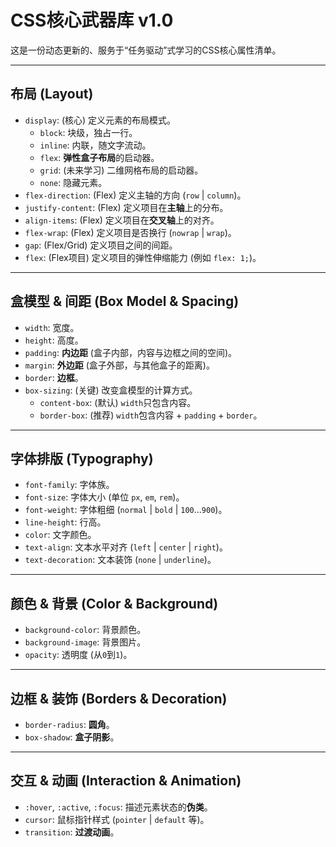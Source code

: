 # CSS核心武器库 v1.0

这是一份动态更新的、服务于“任务驱动”式学习的CSS核心属性清单。

---
## 布局 (Layout)
* `display`: (核心) 定义元素的布局模式。
  * `block`: 块级，独占一行。
  * `inline`: 内联，随文字流动。
  * `flex`: **弹性盒子布局**的启动器。
  * `grid`: (未来学习) 二维网格布局的启动器。
  * `none`: 隐藏元素。
* `flex-direction`: (Flex) 定义主轴的方向 (`row` | `column`)。
* `justify-content`: (Flex) 定义项目在**主轴**上的分布。
* `align-items`: (Flex) 定义项目在**交叉轴**上的对齐。
* `flex-wrap`: (Flex) 定义项目是否换行 (`nowrap` | `wrap`)。
* `gap`: (Flex/Grid) 定义项目之间的间距。
* `flex`: (Flex项目) 定义项目的弹性伸缩能力 (例如 `flex: 1;`)。

---
## 盒模型 & 间距 (Box Model & Spacing)
* `width`: 宽度。
* `height`: 高度。
* `padding`: **内边距** (盒子内部，内容与边框之间的空间)。
* `margin`: **外边距** (盒子外部，与其他盒子的距离)。
* `border`: **边框**。
* `box-sizing`: (关键) 改变盒模型的计算方式。
  * `content-box`: (默认) `width`只包含内容。
  * `border-box`: (推荐) `width`包含内容 + `padding` + `border`。

---
## 字体排版 (Typography)
* `font-family`: 字体族。
* `font-size`: 字体大小 (单位 `px`, `em`, `rem`)。
* `font-weight`: 字体粗细 (`normal` | `bold` | `100`...`900`)。
* `line-height`: 行高。
* `color`: 文字颜色。
* `text-align`: 文本水平对齐 (`left` | `center` | `right`)。
* `text-decoration`: 文本装饰 (`none` | `underline`)。

---
## 颜色 & 背景 (Color & Background)
* `background-color`: 背景颜色。
* `background-image`: 背景图片。
* `opacity`: 透明度 (从`0`到`1`)。

---
## 边框 & 装饰 (Borders & Decoration)
* `border-radius`: **圆角**。
* `box-shadow`: **盒子阴影**。

---
## 交互 & 动画 (Interaction & Animation)
* `:hover`, `:active`, `:focus`: 描述元素状态的**伪类**。
* `cursor`: 鼠标指针样式 (`pointer` | `default` 等)。
* `transition`: **过渡动画**。